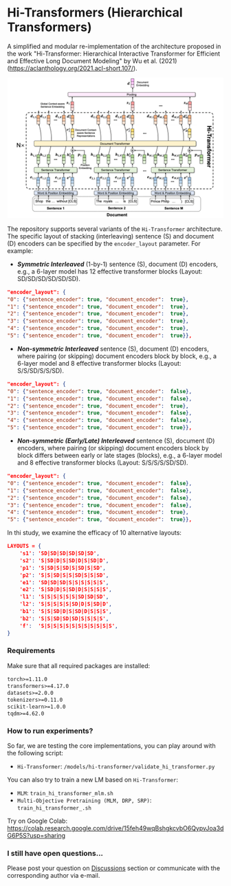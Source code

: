 # Hi-Transformers (Hierarchical Transformers)

A simplified and modular re-implementation of the architecture proposed in the work "Hi-Transformer: Hierarchical Interactive Transformer for Efficient and Effective Long Document Modeling" by Wu et al. (2021) (https://aclanthology.org/2021.acl-short.107/).

<img src="hi-transformers.png"/>

The repository supports several variants of the `Hi-Transformer` architecture. The specific layout of stacking (interleaving) sentence (S) and document (D) encoders can be specified by the `encoder_layout` parameter. For example:

* **_Symmetric Interleaved_** (1-by-1) sentence (S), document (D) encoders, e.g., a 6-layer model has 12 effective transformer blocks (Layout: SD/SD/SD/SD/SD/SD).

```json
"encoder_layout": {
"0": {"sentence_encoder": true, "document_encoder":  true},
"1": {"sentence_encoder": true, "document_encoder":  true},
"2": {"sentence_encoder": true, "document_encoder":  true},
"3": {"sentence_encoder": true, "document_encoder":  true},
"4": {"sentence_encoder": true, "document_encoder":  true},
"5": {"sentence_encoder": true, "document_encoder":  true}},
```

* **_Non-symmetric Interleaved_** sentence (S), document (D) encoders, where pairing (or skipping) document encoders block by block, e.g., a 6-layer model and 8 effective transformer blocks (Layout: S/S/SD/S/S/SD).

```json
"encoder_layout": {
"0": {"sentence_encoder": true, "document_encoder":  false},
"1": {"sentence_encoder": true, "document_encoder":  false},
"2": {"sentence_encoder": true, "document_encoder":  true},
"3": {"sentence_encoder": true, "document_encoder":  false},
"4": {"sentence_encoder": true, "document_encoder":  false},
"5": {"sentence_encoder": true, "document_encoder":  true}},
```

* **_Non-symmetric (Early/Late) Interleaved_** sentence (S), document (D) encoders, where pairing (or skipping) document encoders block by block differs between early or late stages (blocks), e.g., a 6-layer model and 8 effective transformer blocks (Layout: S/S/S/S/SD/SD).


```json
"encoder_layout": {
"0": {"sentence_encoder": true, "document_encoder":  false},
"1": {"sentence_encoder": true, "document_encoder":  false},
"2": {"sentence_encoder": true, "document_encoder":  false},
"3": {"sentence_encoder": true, "document_encoder":  false},
"4": {"sentence_encoder": true, "document_encoder":  true},
"5": {"sentence_encoder": true, "document_encoder":  true}},
```

In thi study, we examine the efficacy of 10 alternative layouts:

```json lines
LAYOUTS = {
    's1': 'SD|SD|SD|SD|SD|SD',
    's2': 'S|SD|D|S|SD|D|S|SD|D',
    'p1': 'S|SD|S|SD|S|SD|S|SD',
    'p2': 'S|S|SD|S|S|SD|S|S|SD',
    'e1': 'SD|SD|SD|S|S|S|S|S|S',
    'e2': 'S|SD|D|S|SD|D|S|S|S|S',
    'l1': 'S|S|S|S|S|S|SD|SD|SD',
    'l2': 'S|S|S|S|S|SD|D|S|SD|D',
    'b1': 'S|S|SD|D|S|SD|D|S|S|S',
    'b2': 'S|S|SD|SD|SD|S|S|S|S',
    'f':  'S|S|S|S|S|S|S|S|S|S|S|S',
}

```



### Requirements

Make sure that all required packages are installed:

```
torch>=1.11.0
transformers>=4.17.0
datasets>=2.0.0
tokenizers>=0.11.0
scikit-learn>=1.0.0
tqdm>=4.62.0
```

### How to run experiments?

So far, we are testing the core implementations, you can play around with the following script:

* `Hi-Transformer`: `/models/hi-transformer/validate_hi_transformer.py`

You can also try to train a new LM based on `Hi-Transformer`:

* `MLM`: `train_hi_transformer_mlm.sh`
* `Multi-Objective Pretraining (MLM, DRP, SRP)`: `train_hi_transformer_.sh`


Try on Google Colab: https://colab.research.google.com/drive/15feh49wqBshgkcvbO6QypvJoa3dG6P5S?usp=sharing

### I still have open questions...

Please post your question on [Discussions](https://github.com/coastalcph/hi-transformers/discussions) section or communicate with the corresponding author via e-mail.
